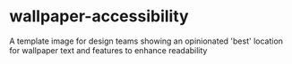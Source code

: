 # wallpaper-accessibility
A template image for design teams showing an opinionated 'best' location for wallpaper text and features to enhance readability
